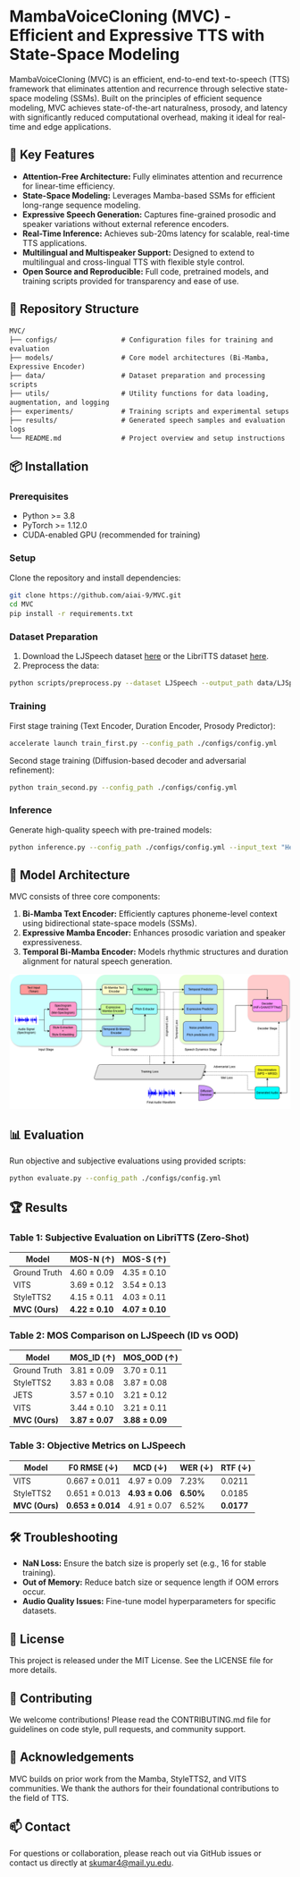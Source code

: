 # MambaVoiceCloning (MVC) - Efficient and Expressive TTS with State-Space Modeling

MambaVoiceCloning (MVC) is an efficient, end-to-end text-to-speech (TTS) framework that eliminates attention and recurrence through selective state-space modeling (SSMs). Built on the principles of efficient sequence modeling, MVC achieves state-of-the-art naturalness, prosody, and latency with significantly reduced computational overhead, making it ideal for real-time and edge applications.

## 🚀 Key Features

* **Attention-Free Architecture:** Fully eliminates attention and recurrence for linear-time efficiency.
* **State-Space Modeling:** Leverages Mamba-based SSMs for efficient long-range sequence modeling.
* **Expressive Speech Generation:** Captures fine-grained prosodic and speaker variations without external reference encoders.
* **Real-Time Inference:** Achieves sub-20ms latency for scalable, real-time TTS applications.
* **Multilingual and Multispeaker Support:** Designed to extend to multilingual and cross-lingual TTS with flexible style control.
* **Open Source and Reproducible:** Full code, pretrained models, and training scripts provided for transparency and ease of use.

## 📂 Repository Structure

```
MVC/
├── configs/                # Configuration files for training and evaluation
├── models/                 # Core model architectures (Bi-Mamba, Expressive Encoder)
├── data/                   # Dataset preparation and processing scripts
├── utils/                  # Utility functions for data loading, augmentation, and logging
├── experiments/            # Training scripts and experimental setups
├── results/                # Generated speech samples and evaluation logs
└── README.md               # Project overview and setup instructions
```

## 📦 Installation

### Prerequisites

* Python >= 3.8
* PyTorch >= 1.12.0
* CUDA-enabled GPU (recommended for training)

### Setup

Clone the repository and install dependencies:

```bash
git clone https://github.com/aiai-9/MVC.git
cd MVC
pip install -r requirements.txt
```

### Dataset Preparation

1. Download the LJSpeech dataset [here](https://keithito.com/LJ-Speech-Dataset/) or the LibriTTS dataset [here](https://www.openslr.org/60/).
2. Preprocess the data:

```bash
python scripts/preprocess.py --dataset LJSpeech --output_path data/LJSpeech
```

### Training

First stage training (Text Encoder, Duration Encoder, Prosody Predictor):

```bash
accelerate launch train_first.py --config_path ./configs/config.yml
```

Second stage training (Diffusion-based decoder and adversarial refinement):

```bash
python train_second.py --config_path ./configs/config.yml
```

### Inference

Generate high-quality speech with pre-trained models:

```bash
python inference.py --config_path ./configs/config.yml --input_text "Hello, this is MambaVoiceCloning."
```

## 🧠 Model Architecture

MVC consists of three core components:

1. **Bi-Mamba Text Encoder:** Efficiently captures phoneme-level context using bidirectional state-space models (SSMs).
2. **Expressive Mamba Encoder:** Enhances prosodic variation and speaker expressiveness.
3. **Temporal Bi-Mamba Encoder:** Models rhythmic structures and duration alignment for natural speech generation.

![MVC Architecture](figures/mvc.png)

## 📊 Evaluation

Run objective and subjective evaluations using provided scripts:

```bash
python evaluate.py --config_path ./configs/config.yml
```

## 🏆 Results

### Table 1: Subjective Evaluation on LibriTTS (Zero-Shot)

| Model          | MOS-N (↑)       | MOS-S (↑)       |
| -------------- | --------------- | --------------- |
| Ground Truth   | 4.60 ± 0.09     | 4.35 ± 0.10     |
| VITS           | 3.69 ± 0.12     | 3.54 ± 0.13     |
| StyleTTS2      | 4.15 ± 0.11     | 4.03 ± 0.11     |
| **MVC (Ours)** | **4.22 ± 0.10** | **4.07 ± 0.10** |

### Table 2: MOS Comparison on LJSpeech (ID vs OOD)

| Model          | MOS\_ID (↑)     | MOS\_OOD (↑)    |
| -------------- | --------------- | --------------- |
| Ground Truth   | 3.81 ± 0.09     | 3.70 ± 0.11     |
| StyleTTS2      | 3.83 ± 0.08     | 3.87 ± 0.08     |
| JETS           | 3.57 ± 0.10     | 3.21 ± 0.12     |
| VITS           | 3.44 ± 0.10     | 3.21 ± 0.11     |
| **MVC (Ours)** | **3.87 ± 0.07** | **3.88 ± 0.09** |

### Table 3: Objective Metrics on LJSpeech

| Model          | F0 RMSE (↓)       | MCD (↓)         | WER (↓)   | RTF (↓)    |
| -------------- | ----------------- | --------------- | --------- | ---------- |
| VITS           | 0.667 ± 0.011     | 4.97 ± 0.09     | 7.23%     | 0.0211     |
| StyleTTS2      | 0.651 ± 0.013     | **4.93 ± 0.06** | **6.50%** | 0.0185     |
| **MVC (Ours)** | **0.653 ± 0.014** | 4.91 ± 0.07     | 6.52%     | **0.0177** |

## 🛠️ Troubleshooting

* **NaN Loss:** Ensure the batch size is properly set (e.g., 16 for stable training).
* **Out of Memory:** Reduce batch size or sequence length if OOM errors occur.
* **Audio Quality Issues:** Fine-tune model hyperparameters for specific datasets.

## 📄 License

This project is released under the MIT License. See the LICENSE file for more details.

## 🙌 Contributing

We welcome contributions! Please read the CONTRIBUTING.md file for guidelines on code style, pull requests, and community support.

## 🤝 Acknowledgements

MVC builds on prior work from the Mamba, StyleTTS2, and VITS communities. We thank the authors for their foundational contributions to the field of TTS.

## 📫 Contact

For questions or collaboration, please reach out via GitHub issues or contact us directly at [skumar4@mail.yu.edu](mailto:skumar4@mail.yu.edu).
